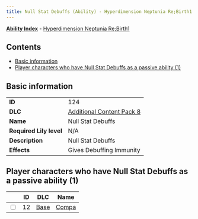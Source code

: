 ```yaml
---
title: Null Stat Debuffs (Ability) - Hyperdimension Neptunia Re;Birth1
---
```


[**Ability Index**](/neptunia/rb1/ability/index.html) - [Hyperdimension Neptunia Re;Birth1](/neptunia/rb1)

## Contents

- [Basic information](#basic-information)
- [Player characters who have Null Stat Debuffs as a passive ability (1)](#player-characters-who-have-null-stat-debuffs-as-a-passive-ability-1)

## Basic information

|   |   |
| -- | -- |
| **ID** | 124 |
| **DLC** | [Additional Content Pack 8](/neptunia/rb1/dlc/17-pack8.html) |
| **Name** | Null Stat Debuffs |
| **Required Lily level** | N/A |
| **Description** | Null Stat Debuffs |
| **Effects** | Gives Debuffing Immunity |


## Player characters who have Null Stat Debuffs as a passive ability (1)

|    | ID | DLC | Name |
| -- | -- | --- | ---- |
| <input type="checkbox" id="rb1-player-1-12" class="trackbox" /> | 12 | [Base](/neptunia/rb1/dlc/1-base.html) | [Compa](/neptunia/rb1/player/1-12-compa.html) |

